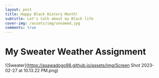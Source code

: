 ```yaml
---
layout: post
title: Happy Black History Month!
subtitle: Let's talk about my Black life
cover-img: /assets/img/unnamed.jpg
comments: true
---
```

# My Sweater Weather Assignment 
![Sweater](https://asawadogo98.github.io/assets/img/Screen Shot 2023-02-27 at 10.13.22 PM.png)
